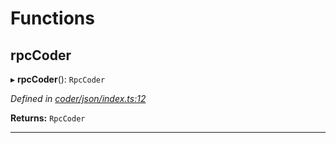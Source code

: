 

# Functions

<a id="rpccoder"></a>

##  rpcCoder

▸ **rpcCoder**(): `RpcCoder`

*Defined in [coder/json/index.ts:12](https://github.com/polkadot-js/api/blob/f2287f3/packages/rpc-provider/src/coder/json/index.ts#L12)*

**Returns:** `RpcCoder`

___

